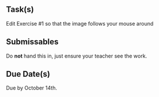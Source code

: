 Task(s)
-------
Edit Exercise #1 so that the image follows your mouse around

Submissables
------------
Do **not** hand this in, just ensure your teacher see the work.

Due Date(s)
----------
Due by October 14th.